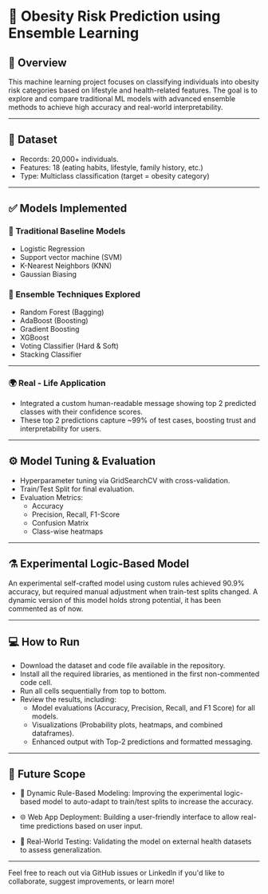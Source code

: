 # 🧠 Obesity Risk Prediction using Ensemble Learning

## 📌 Overview
This machine learning project focuses on classifying individuals into obesity risk categories based on lifestyle and health-related features. The goal is to explore and compare traditional ML models with advanced ensemble methods to achieve high accuracy and real-world interpretability.

---

## 🧪 Dataset
- Records: 20,000+ individuals.
- Features: 18 (eating habits, lifestyle, family history, etc.)
- Type: Multiclass classification (target = obesity category)

---

## ✅ Models Implemented

### 🔹 Traditional Baseline Models
- Logistic Regression
- Support vector machine (SVM)
- K-Nearest Neighbors (KNN)
- Gaussian Biasing

### 🔹 Ensemble Techniques Explored
- Random Forest (Bagging)
- AdaBoost (Boosting)
- Gradient Boosting
- XGBoost
- Voting Classifier (Hard & Soft)
- Stacking Classifier

---

### 🌍 Real - Life Application
- Integrated a custom human-readable message showing top 2 predicted classes with their confidence scores.
- These top 2 predictions capture ~99% of test cases, boosting trust and interpretability for users.

---

## ⚙ Model Tuning & Evaluation
- Hyperparameter tuning via GridSearchCV with cross-validation.
- Train/Test Split for final evaluation.
- Evaluation Metrics:
  - Accuracy
  - Precision, Recall, F1-Score
  - Confusion Matrix
  - Class-wise heatmaps

---

## ⚗ Experimental Logic-Based Model
An experimental self-crafted model using custom rules achieved 90.9% accuracy, but required manual adjustment when train-test splits changed. A dynamic version of this model holds strong potential, it has been commented as of now.

---

## 💻 How to Run
- Download the dataset and code file available in the repository.
- Install all the required libraries, as mentioned in the first non-commented code cell.
- Run all cells sequentially from top to bottom.
- Review the results, including:
  - Model evaluations (Accuracy, Precision, Recall, and F1 Score) for all models.
  - Visualizations (Probability plots, heatmaps, and combined dataframes).
  - Enhanced output with Top-2 predictions and formatted messaging.

---

## 🚀 Future Scope

- 🔄 Dynamic Rule-Based Modeling: Improving the experimental logic-based model to auto-adapt to train/test splits to increase the accuracy.

- 🌐 Web App Deployment: Building a user-friendly interface to allow real-time predictions based on user input.

- 🧪 Real-World Testing: Validating the model on external health datasets to assess generalization.

---

Feel free to reach out via GitHub issues or LinkedIn if you'd like to collaborate, suggest improvements, or learn more!
